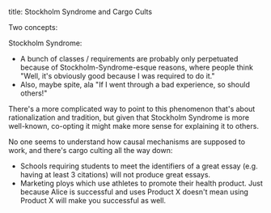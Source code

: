 title: Stockholm Syndrome and Cargo Cults

Two concepts:

Stockholm Syndrome:

- A bunch of classes / requirements are probably only perpetuated because of Stockholm-Syndrome-esque reasons, where people think "Well, it's obviously good because I was required to do it."
- Also, maybe spite, ala "If I went through a bad experience, so should others!"

There's a more complicated way to point to this phenomenon that's about rationalization and tradition, but given that Stockholm Syndrome is more well-known, co-opting it might make more sense for explaining it to others.

No one seems to understand how causal mechanisms are supposed to work, and there's cargo culting all the way down:

- Schools requiring students to meet the identifiers of a great essay (e.g. having at least 3 citations) will not produce great essays.
- Marketing ploys which use athletes to promote their health product. Just because Alice is successful and uses Product X doesn't mean using Product X will make you successful as well.